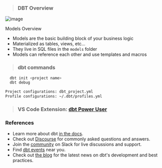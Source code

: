 > ### DBT Overview 


![image](https://user-images.githubusercontent.com/19702456/216638815-6eefbc27-9312-42c8-9821-806bd91df725.png)

Models Overview
- Models are the basic building block of your business logic
- Materialized as tables, views, etc…
- They live in SQL files in the `models` folder
- Models can reference each other and use templates and macros

> ### dbt commands
```bash
  dbt init <project name>
  dbt debug

Project configurations: dbt_project.yml
Profile configurations: ~/.dbt/profiles.yml
```

> ### VS Code Extension: [dbt Power User](https://marketplace.visualstudio.com/items?itemName=innoverio.vscode-dbt-power-user)

### References

- Learn more about dbt [in the docs](https://docs.getdbt.com/docs/introduction).
- Check out [Discourse](https://discourse.getdbt.com/) for commonly asked questions and answers.
- Join the [community](https://community.getdbt.com/) on Slack for live discussions and support.
- Find [dbt events](https://events.getdbt.com) near you.
- Check out [the blog](https://blog.getdbt.com/) for the latest news on dbt's development and best practices.
